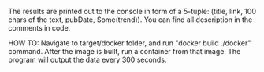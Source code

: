 The results are printed out to the console in form of a 5-tuple: (title, link, 100 chars of the text, pubDate, Some(trend)). You can find all description in the comments in code. 

HOW TO:
Navigate to target/docker folder, and run "docker build ./docker" command. After the image is built, run a container from that image. The program will output the data every 300 seconds.

